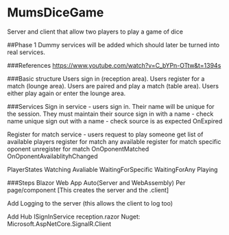 # MumsDiceGame
 Server and client that allow two players to play a game of dice

##Phase 1
Dummy services will be added which should later be turned into real services.

###References
https://www.youtube.com/watch?v=C_bYPn-OTtw&t=1394s

###Basic structure 
Users sign in (reception area).
Users register for a match (lounge area).
Users are paired and play a match (table area).
Users either play again or enter the lounge area.

###Services
Sign in service - users sign in. Their name will be unique for the session. They must maintain their source
	sign in with a name - check name unique
	sign out with a name - check source is as expected
	OnExpired

Register for match service - users request to play someone
	get list of available players
	register for match any available
	register for match specific oponent
	unregister for match
	OnOponentMatched
	OnOponentAvailablityhChanged

PlayerStates
	Watching
	Avaliable
	WaitingForSpecific
	WaitingForAny
	Playing

###Steps
Blazor Web App
	Auto(Server and WebAssembly)
	Per page/component
[This creates the server and the .client]

Add Logging to the server (this allows the client to log too)

Add Hub
	ISignInService
	reception.razor
	Nuget: Microsoft.AspNetCore.SignalR.Client

